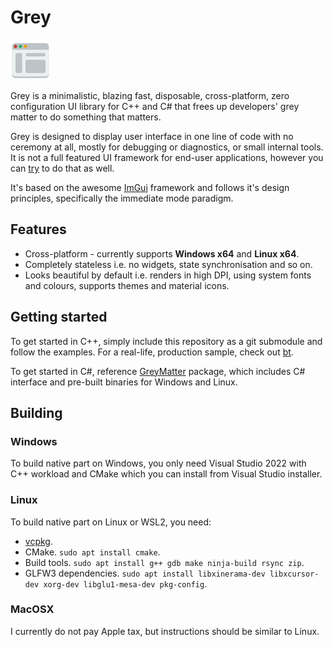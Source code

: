 # Grey

![logo](icon64.png)

Grey is a minimalistic, blazing fast, disposable, cross-platform, zero configuration UI library for C++ and C# that frees up developers' grey matter to do something that matters.

Grey is designed to display user interface in one line of code with no ceremony at all, mostly for debugging or diagnostics, or small internal tools. It is not a full featured UI framework for end-user applications, however you can [try](https://github.com/aloneguid/bt) to do that as well.

It's based on the awesome [ImGui](https://github.com/ocornut/imgui) framework and follows it's design principles, specifically the immediate mode paradigm.

## Features

- Cross-platform - currently supports **Windows x64** and **Linux x64**.
- Completely stateless i.e. no widgets, state synchronisation and so on.
- Looks beautiful by default i.e. renders in high DPI, using system fonts and colours, supports themes and material icons.

## Getting started

To get started in C++, simply include this repository as a git submodule and follow the examples. For a real-life, production sample, check out [bt](https://github.com/aloneguid/bt).

To get started in C#, reference [GreyMatter](https://www.nuget.org/packages/GreyMatter/) package, which includes C# interface and pre-built binaries for Windows and Linux.

## Building

### Windows

To build native part on Windows, you only need Visual Studio 2022 with C++ workload and CMake which you can install from Visual Studio installer.

### Linux

To build native part on Linux or WSL2, you need:
- [vcpkg](https://learn.microsoft.com/en-gb/vcpkg/get_started/get-started?pivots=shell-bash).
- CMake. `sudo apt install cmake`.
- Build tools. `sudo apt install g++ gdb make ninja-build rsync zip`.
- GLFW3 dependencies. `sudo apt install libxinerama-dev libxcursor-dev xorg-dev libglu1-mesa-dev pkg-config`.

### MacOSX

I currently do not pay Apple tax, but instructions should be similar to Linux.